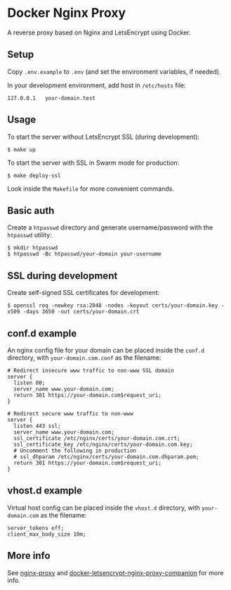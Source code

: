 # Docker Nginx Proxy

A reverse proxy based on Nginx and LetsEncrypt using Docker.

## Setup
    
Copy `.env.example` to `.env` (and set the environment variables, if needed).

In your development environment, add host in `/etc/hosts` file:

```
127.0.0.1   your-domain.test
``` 
    
## Usage

To start the server without LetsEncrypt SSL (during development):

```
$ make up
```

To start the server with SSL in Swarm mode for production:

```
$ make deploy-ssl
```

Look inside the `Makefile` for more convenient commands.

## Basic auth

Create a `htpasswd` directory and generate username/password with the `htpasswd` utility:

```
$ mkdir htpasswd
$ htpasswd -Bc htpasswd/your-domain your-username
```

## SSL during development

Create self-signed SSL certificates for development:

```
$ openssl req -newkey rsa:2048 -nodes -keyout certs/your-domain.key -x509 -days 3650 -out certs/your-domain.crt
```

## conf.d example

An nginx config file for your domain can be placed inside the `conf.d` directory, with `your-domain.com.conf` as the filename:

```
# Redirect insecure www traffic to non-www SSL domain
server {
  listen 80;
  server_name www.your-domain.com;
  return 301 https://your-domain.com$request_uri;
}

# Redirect secure www traffic to non-www
server {
  listen 443 ssl;
  server_name www.your-domain.com;
  ssl_certificate /etc/nginx/certs/your-domain.com.crt;
  ssl_certificate_key /etc/nginx/certs/your-domain.com.key;
  # Uncomment the following in production
  # ssl_dhparam /etc/nginx/certs/your-domain.com.dhparam.pem;
  return 301 https://your-domain.com$request_uri;
}
```

## vhost.d example

Virtual host config can be placed inside the `vhost.d` directory, with `your-domain.com` as the filename:

```
server_tokens off;
client_max_body_size 10m;
```

## More info

See [nginx-proxy](https://github/nginx-proxy/nginx-proxy) and [docker-letsencrypt-nginx-proxy-companion](https://github.com/JrCs/docker-letsencrypt-nginx-proxy-companion) for more info.
